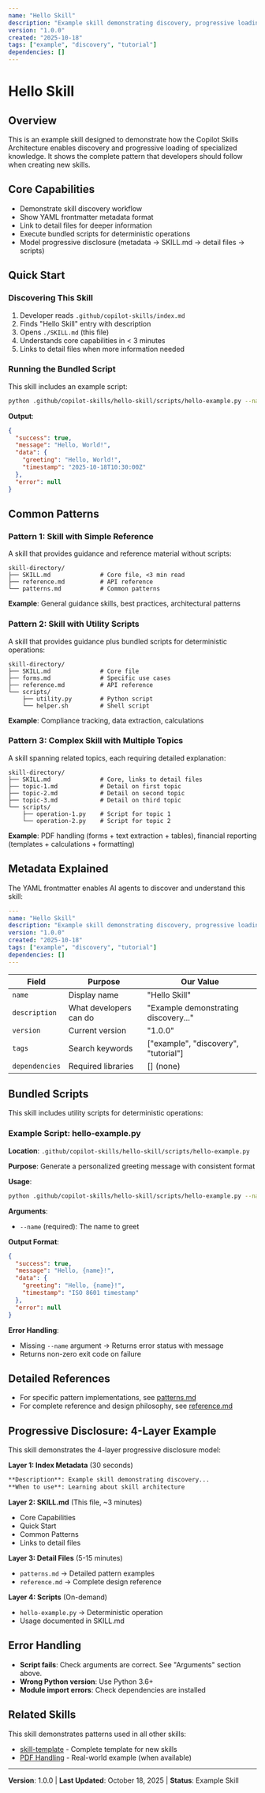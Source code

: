 ```yaml
---
name: "Hello Skill"
description: "Example skill demonstrating discovery, progressive loading, and bundled script patterns"
version: "1.0.0"
created: "2025-10-18"
tags: ["example", "discovery", "tutorial"]
dependencies: []
---
```


# Hello Skill

## Overview

This is an example skill designed to demonstrate how the Copilot Skills Architecture enables discovery and progressive loading of specialized knowledge. It shows the complete pattern that developers should follow when creating new skills.

## Core Capabilities

- Demonstrate skill discovery workflow
- Show YAML frontmatter metadata format
- Link to detail files for deeper information
- Execute bundled scripts for deterministic operations
- Model progressive disclosure (metadata → SKILL.md → detail files → scripts)

## Quick Start

### Discovering This Skill

1. Developer reads `.github/copilot-skills/index.md`
2. Finds "Hello Skill" entry with description
3. Opens `./SKILL.md` (this file)
4. Understands core capabilities in < 3 minutes
5. Links to detail files when more information needed

### Running the Bundled Script

This skill includes an example script:

```bash
python .github/copilot-skills/hello-skill/scripts/hello-example.py --name "World"
```

**Output**:
```json
{
  "success": true,
  "message": "Hello, World!",
  "data": {
    "greeting": "Hello, World!",
    "timestamp": "2025-10-18T10:30:00Z"
  },
  "error": null
}
```

## Common Patterns

### Pattern 1: Skill with Simple Reference

A skill that provides guidance and reference material without scripts:

```
skill-directory/
├── SKILL.md              # Core file, <3 min read
├── reference.md          # API reference
└── patterns.md           # Common patterns
```

**Example**: General guidance skills, best practices, architectural patterns

### Pattern 2: Skill with Utility Scripts

A skill that provides guidance plus bundled scripts for deterministic operations:

```
skill-directory/
├── SKILL.md              # Core file
├── forms.md              # Specific use cases
├── reference.md          # API reference
└── scripts/
    ├── utility.py        # Python script
    └── helper.sh         # Shell script
```

**Example**: Compliance tracking, data extraction, calculations

### Pattern 3: Complex Skill with Multiple Topics

A skill spanning related topics, each requiring detailed explanation:

```
skill-directory/
├── SKILL.md              # Core, links to detail files
├── topic-1.md            # Detail on first topic
├── topic-2.md            # Detail on second topic
├── topic-3.md            # Detail on third topic
└── scripts/
    ├── operation-1.py    # Script for topic 1
    └── operation-2.py    # Script for topic 2
```

**Example**: PDF handling (forms + text extraction + tables), financial reporting (templates + calculations + formatting)

## Metadata Explained

The YAML frontmatter enables AI agents to discover and understand this skill:

```yaml
---
name: "Hello Skill"
description: "Example skill demonstrating discovery, progressive loading, and bundled script patterns"
version: "1.0.0"
created: "2025-10-18"
tags: ["example", "discovery", "tutorial"]
dependencies: []
---
```

| Field | Purpose | Our Value |
|-------|---------|-----------|
| `name` | Display name | "Hello Skill" |
| `description` | What developers can do | "Example demonstrating discovery..." |
| `version` | Current version | "1.0.0" |
| `tags` | Search keywords | ["example", "discovery", "tutorial"] |
| `dependencies` | Required libraries | [] (none) |

## Bundled Scripts

This skill includes utility scripts for deterministic operations:

### Example Script: hello-example.py

**Location**: `.github/copilot-skills/hello-skill/scripts/hello-example.py`

**Purpose**: Generate a personalized greeting message with consistent format

**Usage**:
```bash
python .github/copilot-skills/hello-skill/scripts/hello-example.py --name "Alice"
```

**Arguments**:
- `--name` (required): The name to greet

**Output Format**:
```json
{
  "success": true,
  "message": "Hello, {name}!",
  "data": {
    "greeting": "Hello, {name}!",
    "timestamp": "ISO 8601 timestamp"
  },
  "error": null
}
```

**Error Handling**:
- Missing `--name` argument → Returns error status with message
- Returns non-zero exit code on failure

## Detailed References

- For specific pattern implementations, see [patterns.md](./patterns.md)
- For complete reference and design philosophy, see [reference.md](./reference.md)

## Progressive Disclosure: 4-Layer Example

This skill demonstrates the 4-layer progressive disclosure model:

**Layer 1: Index Metadata** (30 seconds)
```markdown
**Description**: Example skill demonstrating discovery...
**When to use**: Learning about skill architecture
```

**Layer 2: SKILL.md** (This file, ~3 minutes)
- Core Capabilities
- Quick Start
- Common Patterns
- Links to detail files

**Layer 3: Detail Files** (5-15 minutes)
- `patterns.md` → Detailed pattern examples
- `reference.md` → Complete design reference

**Layer 4: Scripts** (On-demand)
- `hello-example.py` → Deterministic operation
- Usage documented in SKILL.md

## Error Handling

- **Script fails**: Check arguments are correct. See "Arguments" section above.
- **Wrong Python version**: Use Python 3.6+
- **Module import errors**: Check dependencies are installed

## Related Skills

This skill demonstrates patterns used in all other skills:
- [skill-template](../skill-template/SKILL.md) - Complete template for new skills
- [PDF Handling](../pdf-handling/SKILL.md) - Real-world example (when available)

---

**Version**: 1.0.0 | **Last Updated**: October 18, 2025 | **Status**: Example Skill
